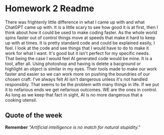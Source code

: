 # Homework 2 Readme

There was frightenly little difference in what I came up with and what ChatGPT came up with. It is a little scary to see how good it is at first, then I think about how it could be used to make coding faster. As the whole world spins faster out of control things move at speeds that make it hard to keep up with at times. It is pretty standard code and could be explained easily, I feel. I look at the code and see things that I would have to do to make it work for what I want. It's good but it isn't perfect for my specific needs. That being the case I would feel AI generated code would be mine. It is a tool, after all. Using photoshop and having is delete a bacground or highlight an object is similar in my eyes. Their tools made to make our work faster and easier so we can work more on pushing the boundries of our chosen craft. I've always felt AI isn't dangerous unless it's not handled responsibly. That seems to be the problem with many things in life. If we put it to nefarious ends we get nefarious outcomes. WE are the ones in control. As long as we keep that fact in sight, AI is no more dangerous that a cooking utensil.

## Quote of the week

**Remember** *"Artificial intelligence is no match for natural stupidity."*